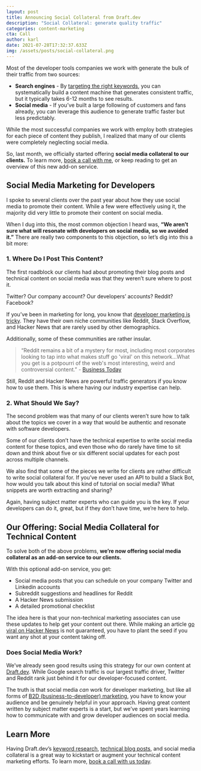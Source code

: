```yaml
---
layout: post
title: Announcing Social Collateral from Draft.dev
description: "Social Collateral: generate quality traffic"
categories: content-marketing
cta: Call
author: karl
date: 2021-07-28T17:32:37.633Z
img: /assets/posts/social-collateral.png
---
```

Most of the developer tools companies we work with generate the bulk of their traffic from two sources:

- **Search engines** - By [targeting the right keywords](https://draft.dev/learn/posts/topic-clusters), you can systematically build a content machine that generates consistent traffic, but it typically takes 6-12 months to see results.
- **Social media** - If you’ve built a large following of customers and fans already, you can leverage this audience to generate traffic faster but less predictably.

While the most successful companies we work with employ both strategies for each piece of content they publish, I realized that many of our clients were completely neglecting social media.

So, last month, we officially started offering **social media collateral to our clients.** To learn more, [book a call with me](https://draft.dev/call), or keep reading to get an overview of this new add-on service.

## Social Media Marketing for Developers

I spoke to several clients over the past year about how they use social media to promote their content. While a few were effectively using it, the majority did very little to promote their content on social media.

When I dug into this, the most common objection I heard was, **“We aren’t sure what will resonate with developers on social media, so we avoided it.”** There are really two components to this objection, so let’s dig into this a bit more:

### 1. Where Do I Post This Content?

The first roadblock our clients had about promoting their blog posts and technical content on social media was that they weren’t sure where to post it.

Twitter? Our company account? Our developers’ accounts? Reddit? Facebook?

If you’ve been in marketing for long, you know that [developer marketing is tricky](https://draft.dev/learn/posts/hands-on-with-developer-marketing). They have their own niche communities like Reddit, Stack Overflow, and Hacker News that are rarely used by other demographics.

Additionally, some of these communities are rather insular.

> “Reddit remains a bit of a mystery for most, including most corporates looking to tap into what makes stuff go 'viral' on this network...What you get is a potpourri of the web's most interesting, weird and controversial content.” - [Business Today](https://www.businesstoday.in/magazine/features/story/reddit-powerful-tool-as-well-as-destroyer-of-reputation-59095-2016-03-03)

Still, Reddit and Hacker News are powerful traffic generators if you know how to use them. This is where having our industry expertise can help.

### 2. What Should We Say?

The second problem was that many of our clients weren’t sure how to talk about the topics we cover in a way that would be authentic and resonate with software developers.

Some of our clients don’t have the technical expertise to write social media content for these topics, and even those who do rarely have time to sit down and think about five or six different social updates for each post across multiple channels.

We also find that some of the pieces we write for clients are rather difficult to write social collateral for. If you’ve never used an API to build a Slack Bot, how would you talk about this kind of tutorial on social media? What snippets are worth extracting and sharing?

Again, having subject matter experts who can guide you is the key. If your developers can do it, great, but if they don’t have time, we’re here to help.

## Our Offering: Social Media Collateral for Technical Content

To solve both of the above problems, **we’re now offering social media collateral as an add-on service to our clients.**

With this optional add-on service, you get:

- Social media posts that you can schedule on your company Twitter and Linkedin accounts
- Subreddit suggestions and headlines for Reddit
- A Hacker News submission
- A detailed promotional checklist

The idea here is that your non-technical marketing associates can use these updates to help get your content out there. While making an article [go viral on Hacker News](https://hackernoon.com/how-i-hit-the-front-page-of-hacker-news-5-times-x81n3uyp) is not guaranteed, you have to plant the seed if you want any shot at your content taking off.

### Does Social Media Work?

We’ve already seen good results using this strategy for our own content at [Draft.dev](https://draft.dev). While Google search traffic is our largest traffic driver, Twitter and Reddit rank just behind it for our developer-focused content.

The truth is that social media _can_ work for developer marketing, but like all forms of [B2D (business-to-developer) marketing](https://draft.dev/learn/posts/6-tips-for-b2d-marketing), you have to know your audience and be genuinely helpful in your approach. Having great content written by subject matter experts is a start, but we’ve spent years learning how to communicate with and grow developer audiences on social media.

## Learn More

Having Draft.dev’s [keyword research](https://draft.dev/learn/posts/topic-clusters), [technical blog posts](https://draft.dev/content-types), and social media collateral is a great way to kickstart or augment your technical content marketing efforts. To learn more, [book a call with us today](https://draft.dev/call).
